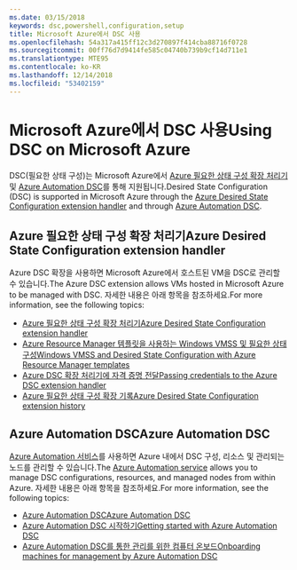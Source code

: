 ```yaml
---
ms.date: 03/15/2018
keywords: dsc,powershell,configuration,setup
title: Microsoft Azure에서 DSC 사용
ms.openlocfilehash: 54a317a415ff12c3d270897f414cba88716f0728
ms.sourcegitcommit: 00ff76d7d9414fe585c04740b739b9cf14d711e1
ms.translationtype: MTE95
ms.contentlocale: ko-KR
ms.lasthandoff: 12/14/2018
ms.locfileid: "53402159"
---
```

# <a name="using-dsc-on-microsoft-azure"></a><span data-ttu-id="87cfc-103">Microsoft Azure에서 DSC 사용</span><span class="sxs-lookup"><span data-stu-id="87cfc-103">Using DSC on Microsoft Azure</span></span>

<span data-ttu-id="87cfc-104">DSC(필요한 상태 구성)는 Microsoft Azure에서 [Azure 필요한 상태 구성 확장 처리기](/azure/virtual-machines/extensions/dsc-overview) 및 [Azure Automation DSC](/azure/automation/automation-dsc-overview)를 통해 지원됩니다.</span><span class="sxs-lookup"><span data-stu-id="87cfc-104">Desired State Configuration (DSC) is supported in Microsoft Azure through the [Azure Desired State Configuration extension handler](/azure/virtual-machines/extensions/dsc-overview) and through [Azure Automation DSC](/azure/automation/automation-dsc-overview).</span></span>

## <a name="azure-desired-state-configuration-extension-handler"></a><span data-ttu-id="87cfc-105">Azure 필요한 상태 구성 확장 처리기</span><span class="sxs-lookup"><span data-stu-id="87cfc-105">Azure Desired State Configuration extension handler</span></span>

<span data-ttu-id="87cfc-106">Azure DSC 확장을 사용하면 Microsoft Azure에서 호스트된 VM을 DSC로 관리할 수 있습니다.</span><span class="sxs-lookup"><span data-stu-id="87cfc-106">The Azure DSC extension allows VMs hosted in Microsoft Azure to be managed with DSC.</span></span>
<span data-ttu-id="87cfc-107">자세한 내용은 아래 항목을 참조하세요.</span><span class="sxs-lookup"><span data-stu-id="87cfc-107">For more information, see the following topics:</span></span>

- [<span data-ttu-id="87cfc-108">Azure 필요한 상태 구성 확장 처리기</span><span class="sxs-lookup"><span data-stu-id="87cfc-108">Azure Desired State Configuration extension handler</span></span>](/azure/virtual-machines/extensions/dsc-overview)
- [<span data-ttu-id="87cfc-109">Azure Resource Manager 템플릿을 사용하는 Windows VMSS 및 필요한 상태 구성</span><span class="sxs-lookup"><span data-stu-id="87cfc-109">Windows VMSS and Desired State Configuration with Azure Resource Manager templates</span></span>](/azure/virtual-machines/extensions/dsc-template)
- [<span data-ttu-id="87cfc-110">Azure DSC 확장 처리기에 자격 증명 전달</span><span class="sxs-lookup"><span data-stu-id="87cfc-110">Passing credentials to the Azure DSC extension handler</span></span>](/azure/virtual-machines/extensions/dsc-credentials)
- [<span data-ttu-id="87cfc-111">Azure 필요한 상태 구성 확장 기록</span><span class="sxs-lookup"><span data-stu-id="87cfc-111">Azure Desired State Configuration extension history</span></span>](azureDscexthistory.md)

## <a name="azure-automation-dsc"></a><span data-ttu-id="87cfc-112">Azure Automation DSC</span><span class="sxs-lookup"><span data-stu-id="87cfc-112">Azure Automation DSC</span></span>

<span data-ttu-id="87cfc-113">[Azure Automation 서비스](https://azure.microsoft.com/en-us/services/automation/)를 사용하면 Azure 내에서 DSC 구성, 리소스 및 관리되는 노드를 관리할 수 있습니다.</span><span class="sxs-lookup"><span data-stu-id="87cfc-113">The [Azure Automation service](https://azure.microsoft.com/en-us/services/automation/) allows you to manage DSC configurations, resources, and managed nodes from within Azure.</span></span> <span data-ttu-id="87cfc-114">자세한 내용은 아래 항목을 참조하세요.</span><span class="sxs-lookup"><span data-stu-id="87cfc-114">For more information, see the following topics:</span></span>

- [<span data-ttu-id="87cfc-115">Azure Automation DSC</span><span class="sxs-lookup"><span data-stu-id="87cfc-115">Azure Automation DSC</span></span>](/azure/automation/automation-dsc-overview)
- [<span data-ttu-id="87cfc-116">Azure Automation DSC 시작하기</span><span class="sxs-lookup"><span data-stu-id="87cfc-116">Getting started with Azure Automation DSC</span></span>](/azure/automation/automation-dsc-getting-started)
- [<span data-ttu-id="87cfc-117">Azure Automation DSC를 통한 관리를 위한 컴퓨터 온보드</span><span class="sxs-lookup"><span data-stu-id="87cfc-117">Onboarding machines for management by Azure Automation DSC</span></span>](/azure/automation/automation-dsc-onboarding)